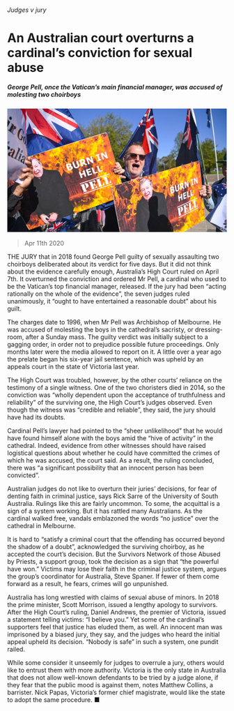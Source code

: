 ###### Judges v jury

# An Australian court overturns a cardinal’s conviction for sexual abuse 

##### George Pell, once the Vatican’s main financial manager, was accused of molesting two choirboys 

![image](images/20200411_ASP007_0.jpg) 

> Apr 11th 2020 

THE JURY that in 2018 found George Pell guilty of sexually assaulting two choirboys deliberated about its verdict for five days. But it did not think about the evidence carefully enough, Australia’s High Court ruled on April 7th. It overturned the conviction and ordered Mr Pell, a cardinal who used to be the Vatican’s top financial manager, released. If the jury had been “acting rationally on the whole of the evidence”, the seven judges ruled unanimously, it “ought to have entertained a reasonable doubt” about his guilt.

The charges date to 1996, when Mr Pell was Archbishop of Melbourne. He was accused of molesting the boys in the cathedral’s sacristy, or dressing-room, after a Sunday mass. The guilty verdict was initially subject to a gagging order, in order not to prejudice possible future proceedings. Only months later were the media allowed to report on it. A little over a year ago the prelate began his six-year jail sentence, which was upheld by an appeals court in the state of Victoria last year.


The High Court was troubled, however, by the other courts’ reliance on the testimony of a single witness. One of the two choristers died in 2014, so the conviction was “wholly dependent upon the acceptance of truthfulness and reliability” of the surviving one, the High Court’s judges observed. Even though the witness was “credible and reliable”, they said, the jury should have had its doubts.

Cardinal Pell’s lawyer had pointed to the “sheer unlikelihood” that he would have found himself alone with the boys amid the “hive of activity” in the cathedral. Indeed, evidence from other witnesses should have raised logistical questions about whether he could have committed the crimes of which he was accused, the court said. As a result, the ruling concluded, there was “a significant possibility that an innocent person has been convicted”.

Australian judges do not like to overturn their juries’ decisions, for fear of denting faith in criminal justice, says Rick Sarre of the University of South Australia. Rulings like this are fairly uncommon. To some, the acquittal is a sign of a system working. But it has rattled many Australians. As the cardinal walked free, vandals emblazoned the words “no justice” over the cathedral in Melbourne.

It is hard to “satisfy a criminal court that the offending has occurred beyond the shadow of a doubt”, acknowledged the surviving choirboy, as he accepted the court’s decision. But the Survivors Network of those Abused by Priests, a support group, took the decision as a sign that “the powerful have won.” Victims may lose their faith in the criminal justice system, argues the group’s coordinator for Australia, Steve Spaner. If fewer of them come forward as a result, he fears, crimes will go unpunished.

Australia has long wrestled with claims of sexual abuse of minors. In 2018 the prime minister, Scott Morrison, issued a lengthy apology to survivors. After the High Court’s ruling, Daniel Andrews, the premier of Victoria, issued a statement telling victims: “I believe you.” Yet some of the cardinal’s supporters feel that justice has eluded them, as well. An innocent man was imprisoned by a biased jury, they say, and the judges who heard the initial appeal upheld its decision. “Nobody is safe” in such a system, one pundit railed.

While some consider it unseemly for judges to overrule a jury, others would like to entrust them with more authority. Victoria is the only state in Australia that does not allow well-known defendants to be tried by a judge alone, if they fear that the public mood is against them, notes Matthew Collins, a barrister. Nick Papas, Victoria’s former chief magistrate, would like the state to adopt the same procedure. ■

